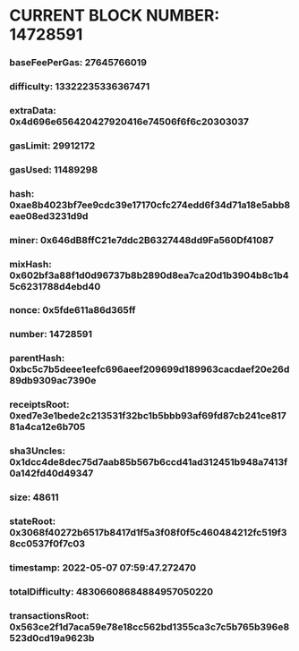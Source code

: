 # CURRENT BLOCK NUMBER: 14728591

### baseFeePerGas: 27645766019
### difficulty: 13322235336367471
### extraData: 0x4d696e656420427920416e74506f6f6c20303037
### gasLimit: 29912172
### gasUsed: 11489298
### hash: 0xae8b4023bf7ee9cdc39e17170cfc274edd6f34d71a18e5abb8eae08ed3231d9d
### miner: 0x646dB8ffC21e7ddc2B6327448dd9Fa560Df41087
### mixHash: 0x602bf3a88f1d0d96737b8b2890d8ea7ca20d1b3904b8c1b45c6231788d4ebd40
### nonce: 0x5fde611a86d365ff
### number: 14728591
### parentHash: 0xbc5c7b5deee1eefc696aeef209699d189963cacdaef20e26d89db9309ac7390e
### receiptsRoot: 0xed7e3e1bede2c213531f32bc1b5bbb93af69fd87cb241ce81781a4ca12e6b705
### sha3Uncles: 0x1dcc4de8dec75d7aab85b567b6ccd41ad312451b948a7413f0a142fd40d49347
### size: 48611
### stateRoot: 0x3068f40272b6517b8417d1f5a3f08f0f5c460484212fc519f38cc0537f0f7c03
### timestamp: 2022-05-07 07:59:47.272470
### totalDifficulty: 48306608684884957050220
### transactionsRoot: 0x563ce2f1d7aca59e78e18cc562bd1355ca3c7c5b765b396e8523d0cd19a9623b
